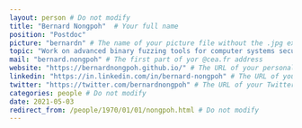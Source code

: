 ```yaml
---
layout: person # Do not modify
title: "Bernard Nongpoh"  # Your full name
position: "Postdoc"
picture: "bernardn" # The name of your picture file without the .jpg extension
topic: "Work on advanced binary fuzzing tools for computer systems security" # For interns, PhD students and postdocs, briefly describe your research topic (tenured researchers should remove this line)
mail: "bernard.nongpoh" # The first part of yor @cea.fr address
website: "https://bernardnongpoh.github.io/" # The URL of your personal website if you have one, otherwise remove the line
linkedin: "https://in.linkedin.com/in/bernard-nongpoh" # The URL of your Linkedin page if you have one, otherwise remove the line
twitter: "https://twitter.com/bernardnongpoh" # The URL of your Twitter page if you have one, otherwise remove the line (by the way, Twitter is a great way to discuss with other researchers around the world)
categories: people # Do not modify
date: 2021-05-03
redirect_from: /people/1970/01/01/nongpoh.html # Do not modify
---
```

